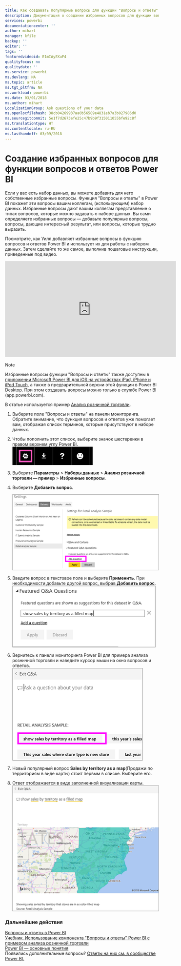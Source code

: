 ```yaml
---
title: Как создавать популярные вопросы для функции "Вопросы и ответы" в Power BI
description: Документация о создании избранных вопросов для функции вопросов и ответов Power BI
services: powerbi
documentationcenter: ''
author: mihart
manager: kfile
backup: ''
editor: ''
tags: ''
featuredvideoid: E1mIAyEXuF4
qualityfocus: no
qualitydate: ''
ms.service: powerbi
ms.devlang: NA
ms.topic: article
ms.tgt_pltfrm: NA
ms.workload: powerbi
ms.date: 03/01/2018
ms.author: mihart
LocalizationGroup: Ask questions of your data
ms.openlocfilehash: 38cb04269937aa0b56589e4831eb7a3b027986d0
ms.sourcegitcommit: 5e1f7d2673efe25c47b9b9f315011055bfe92c8f
ms.translationtype: HT
ms.contentlocale: ru-RU
ms.lasthandoff: 03/09/2018
---
```

# <a name="create-featured-questions-for-power-bi-qa"></a>Создание избранных вопросов для функции вопросов и ответов Power BI
Если у вас есть набор данных, вы можете добавить для него собственные избранные вопросы.  Функция "Вопросы и ответы" в Power BI покажет эти вопросы вашим коллегам, (*использующим*) набор данных.  Избранные вопросы дают вашим коллегам представление о типах вопросов, которые можно задавать о наборе данных. Вы сами определяете избранные вопросы — добавьте популярные вопросы, вопросы, дающие интересный результат, или вопросы, которые трудно выразить.

Посмотрите, как Уилл добавляет избранные вопросы в функцию вопросов и ответов Power BI и использует их для работы с набором данных. Затем сделайте то же самое, выполнив пошаговые инструкции, приведенные под видео.

<iframe width="560" height="315" src="https://www.youtube.com/embed/E1mIAyEXuF4" frameborder="0" allowfullscreen></iframe>

> [!NOTE]
> Избранные вопросы функции "Вопросы и ответы" также доступны в [приложении Microsoft Power BI для iOS на устройствах iPad, iPhone и iPod Touch](mobile-apps-ios-qna.md), а также в предварительной версии этой функции в Power BI Desktop. При этом создавать вопросы можно только в службе Power BI (app.powerbi.com).
> 

В статье используется пример [Анализ розничной торговли](sample-datasets.md).

1. Выберите поле "Вопросы и ответы" на панели мониторинга.   Обратите внимание, что функция вопросов и ответов уже помогает вам, отображая список терминов, которые присутствуют в наборе данных.
2. Чтобы пополнить этот список, выберите значок шестеренки в правом верхнем углу Power BI.  
   ![значок шестеренки](media/service-q-and-a-create-featured-questions/pbi_gearicon2.jpg)
3. Выберите **Параметры** &gt; **Наборы данных** &gt; **Анализ розничной торговли — пример** &gt; **Избранные вопросы**.  
4. Выберите **Добавить вопрос**.
   
   ![Меню параметров](media/service-q-and-a-create-featured-questions/power-bi-settings.png)
5. Введите вопрос в текстовое поле и выберите **Применить**.   При необходимости добавьте другой вопрос, выбрав **Добавить вопрос**.  
   ![Популярные вопросы в разделе "Вопросы и ответы"](media/service-q-and-a-create-featured-questions/power-bi-type-featured-question.png)
6. Вернитесь к панели мониторинга Power BI для примера анализа розничной торговли и наведите курсор мыши на окно вопросов и ответов.   
   ![Окно вопросов и ответов](media/service-q-and-a-create-featured-questions/power-bi-featured-q.png)
7. Новый популярный вопрос **Sales by territory as a map**(Продажи по территориям в виде карты) стоит первым в списке. Выберите его.  
8. Ответ отображается в виде заполненной визуализации карты.  
   ![визуализация карты](media/service-q-and-a-create-featured-questions/power-bi-filled-map.png)

### <a name="next-steps"></a>Дальнейшие действия
[Вопросы и ответы в Power BI](power-bi-q-and-a.md)  
[Учебник. Использование компонента "Вопросы и ответы" Power BI с примером анализа розничной торговли](power-bi-visualization-introduction-to-q-and-a.md)  
[Power BI — основные понятия](service-basic-concepts.md)  
Появились дополнительные вопросы? [Ответы на них см. в сообществе Power BI.](http://community.powerbi.com/)

